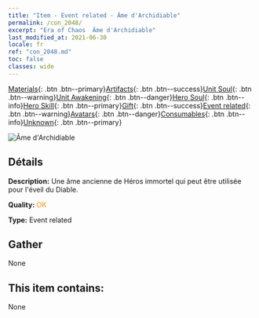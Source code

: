 ```yaml
---
title: "Item - Event related - Âme d'Archidiable"
permalink: /con_2048/
excerpt: "Era of Chaos  Âme d'Archidiable"
last_modified_at: 2021-06-30
locale: fr
ref: "con_2048.md"
toc: false
classes: wide
---
```

 [Materials](/ItemsFR/){: .btn .btn--primary}[Artifacts](/ItemsFR/Artifacts/){: .btn .btn--success}[Unit Soul](/ItemsFR/UnitSoul/){: .btn .btn--warning}[Unit Awakening](/ItemsFR/UnitAwakening/){: .btn .btn--danger}[Hero Soul](/ItemsFR/HeroSoul/){: .btn .btn--info}[Hero Skill](/ItemsFR/HeroSkill/){: .btn .btn--primary}[Gift](/ItemsFR/Gift/){: .btn .btn--success}[Event related](/ItemsFR/Events/){: .btn .btn--warning}[Avatars](/ItemsFR/Avatars/){: .btn .btn--danger}[Consumables](/ItemsFR/Consumables/){: .btn .btn--info}[Unknown](/ItemsFR/Unknown/){: .btn .btn--primary}

 ![Âme d'Archidiable](/images/t/juexing_507.png)

## Détails
 **Description:** Une âme ancienne de Héros immortel qui peut être utilisée pour l'éveil du Diable.

 **Quality:** <span style="color: #FF8C00">OK</span>

 **Type:** Event related

## Gather

  None

## This item contains:

  None

